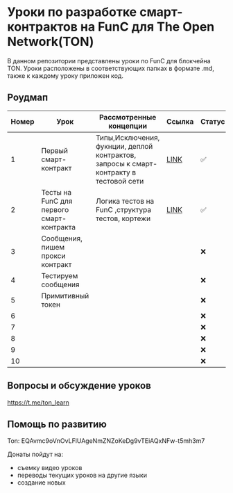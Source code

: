 # Уроки по разработке смарт-контрактов на FunC для The Open Network(TON)

В данном репозитории представлены уроки по FunC для блокчейна TON. Уроки расположены в соответствующих папках в формате .md, также к каждому уроку приложен код.

## Роудмап
| Номер  | Урок | Рассмотренные концепции  | Ссылка | Статус |
| ------------- | ------------- | ------------- | ------------- | ------------- |
| 1  | Первый смарт-контракт | Типы,Исключения, фукнции, деплой контрактов, запросы к смарт-контракту в тестовой сети  | [LINK](./1lesson/firstlesson.md)  | ✅  |
| 2 | Тесты на FunC для первого смарт-контракта  | Логика тестов на FunC ,cтруктура тестов, кортежи   |  [LINK](./1lesson/secondlesson.md) | ✅   |
| 3 |  Сообщения, пишем прокси контракт |   |   | ❌  |
| 4 | Тестируем сообщения |   |   | ❌  |
| 5 | Примитивный токен   |   |   | ❌  |
| 6 |   |   |   | ❌  |
| 7 |   |   |   | ❌  |
| 8 |   |   |   | ❌  |
| 9 |   |   |   | ❌  |
| 10 |   |   |   | ❌  |

## Вопросы и обсуждение уроков

https://t.me/ton_learn

## Помощь по развитию

Ton:  EQAvmc9oVnOvLFlUAgeNmZNZoKeDg9vTEiAQxNFw-t5mh3m7

Донаты пойдут на:
 - съемку видео уроков
 - переводы текущих уроков на другие языки 
 - создание новых